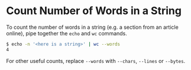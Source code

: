 Count Number of Words in a String
=================================

To count the number of words in a string (e.g. a section from an article online), pipe together the `echo` and `wc` commands.

```bash
$ echo -n '<here is a string>' | wc --words
4
```

For other useful counts, replace `--words` with `--chars`, `--lines` or `--bytes`.
